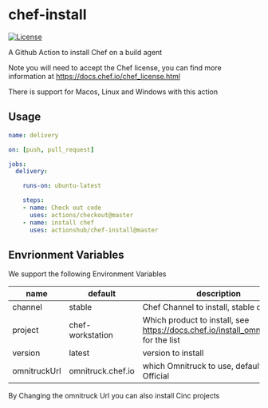 # chef-install

[![License](https://img.shields.io/badge/License-Apache%202.0-green.svg)](https://opensource.org/licenses/Apache-2.0)

A Github Action to install Chef on a build agent

Note you will need to accept the Chef license, you can find more information at <https://docs.chef.io/chef_license.html>

There is support for Macos, Linux and Windows with this action

## Usage

```yaml
name: delivery

on: [push, pull_request]

jobs:
  delivery:

    runs-on: ubuntu-latest

    steps:
    - name: Check out code
      uses: actions/checkout@master
    - name: install chef
      uses: actionshub/chef-install@master
 ```

## Envrionment Variables

We support the following Environment Variables

|name| default| description|
|--- |------- |----------- |
|channel| stable | Chef Channel to install, stable or current |
|project | chef-workstation | Which product to install, see <https://docs.chef.io/install_omnibus.html> for the list |
|version | latest | version to install |
|omnitruckUrl| omnitruck.chef.io | which Omnitruck to use, default is Chef Official|

By Changing the omnitruck Url you can also install Cinc projects
